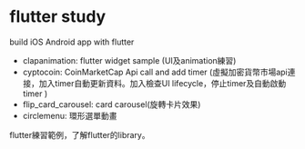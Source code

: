 # flutter study
build iOS Android app with flutter   

-  clapanimation: flutter widget sample (UI及animation練習)
-  cyptocoin: CoinMarketCap Api call and add timer (虛擬加密貨幣市場api連接，加入timer自動更新資料。加入檢查UI lifecycle，停止timer及自動啟動timer )
-  flip_card_carousel: card carousel(旋轉卡片效果)
- circlemenu: 環形選單動畫

flutter練習範例，了解flutter的library。